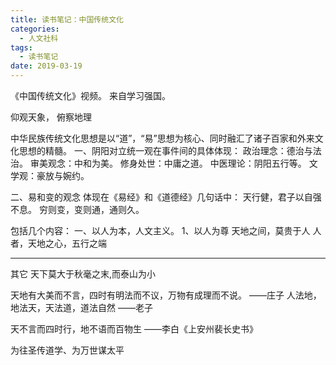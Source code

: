 ```yaml
---
title: 读书笔记：中国传统文化
categories:
  - 人文社科
tags:
  - 读书笔记
date: 2019-03-19
---
```


《中国传统文化》视频。 来自学习强国。
<!-- more -->

仰观天象， 俯察地理

中华民族传统文化思想是以“道”，“易”思想为核心、同时融汇了诸子百家和外来文化思想的精髓。
一、阴阳对立统一观在事件间的具体体现：
政治理念：德治与法治。
审美观念：中和为美。
修身处世：中庸之道。
中医理论：阴阳五行等。
文学观：豪放与婉约。

二、易和变的观念
体现在《易经》和《道德经》几句话中：
天行健，君子以自强不息。
穷则变，变则通，通则久。




包括几个内容：
一、以人为本，人文主义。
1、以人为尊
天地之间，莫贵于人
人者，天地之心，五行之端



--------------------------
其它
天下莫大于秋毫之末,而泰山为小

天地有大美而不言，四时有明法而不议，万物有成理而不说。
——庄子
人法地，地法天，天法道，道法自然
——老子

天不言而四时行，地不语而百物生
——李白《上安州裴长史书》

为往圣传道学、为万世谋太平